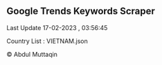 

## Google Trends Keywords Scraper 
 
Last Update 17-02-2023 , 03:56:45

Country List :
VIETNAM.json



© Abdul Muttaqin 
